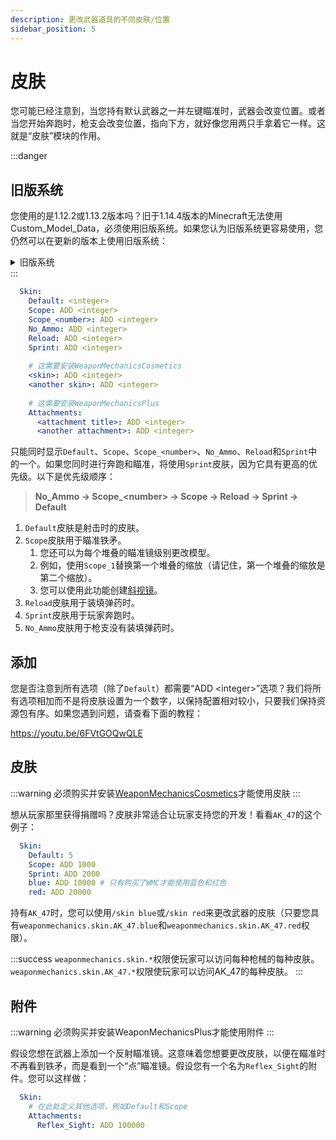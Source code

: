 ```yaml
---
description: 更改武器道具的不同皮肤/位置
sidebar_position: 5
---
```


# 皮肤

您可能已经注意到，当您持有默认武器之一并左键瞄准时，武器会改变位置。或者当您开始奔跑时，枪支会改变位置，指向下方，就好像您用两只手拿着它一样。这就是“皮肤”模块的作用。

:::danger
## 旧版系统

您使用的是1.12.2或1.13.2版本吗？旧于1.14.4版本的Minecraft无法使用Custom_Model_Data，必须使用旧版系统。如果您认为旧版系统更容易使用，您仍然可以在更新的版本上使用旧版系统：

<details>

<summary>旧版系统</summary>

旧版皮肤系统使用**固定的**数值而不是数值相加。以下是所有可用选项：

```yaml
  Skin:
    Default:
      Type: <Material>
      Legacy_Data: <Integer>
      Custom_Model_Data: <Integer>
      Durability: <Integer>
    Scope:
      Type: <Material>
      Legacy_Data: <Integer>
      Custom_Model_Data: <Integer>
      Durability: <Integer>
    Scope_<number>:
      Type: <Material>
      Legacy_Data: <Integer>
      Custom_Model_Data: <Integer>
      Durability: <Integer>
    No_Ammo:
      Type: <Material>
      Legacy_Data: <Integer>
      Custom_Model_Data: <Integer>
      Durability: <Integer>
    Reload:
      Type: <Material>
      Legacy_Data: <Integer>
      Custom_Model_Data: <Integer>
      Durability: <Integer>
    Sprint:
      Type: <Material>
      Legacy_Data: <Integer>
      Custom_Model_Data: <Integer>
      Durability: <Integer>
```



* `Type`:
    * 皮肤的材料，如果材料发生了变化。
    * 对于**大多数**用途，您可以删除此行。我个人建议将武器皮肤保持为1种物品类型。
* `Legacy_Data`:
    * 在Minecraft 1.8.8至1.12.2版本中使用的材料数据。
    * 通常用于羊毛颜色。
* `Custom_Model_Data`:
    * 您的模型定义的数字。
    * 如需使用模型数据创建资源包的帮助，请参阅[CustomModelData](https://www.planetminecraft.com/forums/communities/texturing/new-1-14-custom-item-models-tuto-578834/)。
    * 仅适用于Minecraft 1.14及更高版本。
* `Durability`:
    * 您的模型定义的数字。
    * 如需使用耐久性创建资源包的帮助，请参阅[Durability](https://www.spigotmc.org/wiki/custom-item-models-in-1-9-and-up/)。
    * 如果您的服务器使用的是1.14或更高版本，强烈建议改用`Custom_Model_Data`。
    * 仅适用于Minecraft 1.9及更高版本。

以下是一个示例配置：

```yaml
  Skin:
    Default: 
      Custom_Model_Data: 5
    Scope: 
      Custom_Model_Data: 1005
    Sprint:
      Custom_Model_Data: 2005
```

您可以看到，“射击”或默认皮肤将使用自定义模型数据5，而当您瞄准时，自定义模型数据将设置为1005。

</details>
:::

```yaml
  Skin:
    Default: <integer>
    Scope: ADD <integer>
    Scope_<number>: ADD <integer>
    No_Ammo: ADD <integer>
    Reload: ADD <integer>
    Sprint: ADD <integer>
   
    # 这需要安装WeaponMechanicsCosmetics
    <skin>: ADD <integer>
    <another skin>: ADD <integer>
    
    # 这需要安装WeaponMechanicsPlus
    Attachments:
      <attachment title>: ADD <integer>
      <another attachment>: ADD <integer>
```

只能同时显示`Default`、`Scope`、`Scope_<number>`、`No_Ammo`、`Reload`和`Sprint`中的一个。如果您同时进行奔跑和瞄准，将使用`Sprint`皮肤，因为它具有更高的优先级。以下是优先级顺序：

> **No\_Ammo -> Scope\_\<number> -> Scope -> Reload -> Sprint -> Default**

1. `Default`皮肤是射击时的皮肤。
2. `Scope`皮肤用于瞄准铁矛。
    1. 您还可以为每个堆叠的瞄准镜级别更改模型。
    2. 例如，使用`Scope_1`替换第一个堆叠的缩放（请记住，第一个堆叠的缩放是第二个缩放）。
    3. 您可以使用此功能创建[斜视镜](https://support.pubg.com/hc/en-us/articles/360016470833-What-is-a-Canted-Sight-)。
3. `Reload`皮肤用于装填弹药时。
4. `Sprint`皮肤用于玩家奔跑时。
5. `No_Ammo`皮肤用于枪支没有装填弹药时。

## 添加

您是否注意到所有选项（除了`Default`）都需要“ADD \<integer>”选项？我们将所有选项相加而不是将皮肤设置为一个数字，以保持配置相对较小，只要我们保持资源包有序。如果您遇到问题，请查看下面的教程：

https://youtu.be/6FVtGOQwQLE

## 皮肤

:::warning
必须购买并安装[WeaponMechanicsCosmetics](https://www.spigotmc.org/resources/weaponmechanicscosmetics-guns-in-minecraft-1-12-2-1-20-1.104539/)才能使用皮肤
:::

想从玩家那里获得捐赠吗？皮肤非常适合让玩家支持您的开发！看看`AK_47`的这个例子：

```yaml
  Skin:
    Default: 5
    Scope: ADD 1000
    Sprint: ADD 2000
    blue: ADD 10000 # 只有购买了WMC才能使用蓝色和红色
    red: ADD 20000
```

持有`AK_47`时，您可以使用`/skin blue`或`/skin red`来更改武器的皮肤（只要您具有`weaponmechanics.skin.AK_47.blue`和`weaponmechanics.skin.AK_47.red`权限）。

:::success
`weaponmechanics.skin.*`权限使玩家可以访问每种枪械的每种皮肤。`weaponmechanics.skin.AK_47.*`权限使玩家可以访问AK\_47的每种皮肤。
:::

## 附件

:::warning
必须购买并安装WeaponMechanicsPlus才能使用附件
:::

假设您想在武器上添加一个反射瞄准镜。这意味着您想要更改皮肤，以便在瞄准时不再看到铁矛，而是看到一个“点”瞄准镜。假设您有一个名为`Reflex_Sight`的附件。您可以这样做：

```yaml
  Skin:
    # 在此处定义其他选项，例如Default和Scope
    Attachments:
      Reflex_Sight: ADD 100000
```
